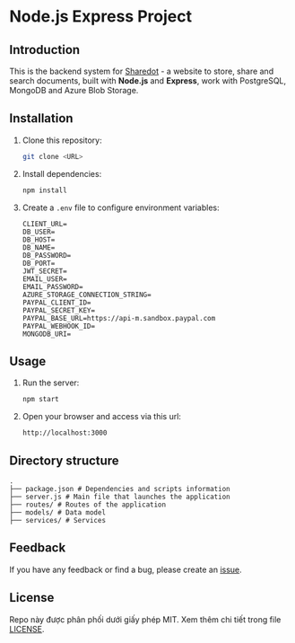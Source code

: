 # Node.js Express Project

## Introduction

This is the backend system for [Sharedot](https://sharedot.azurewebsites.net) - a website to store, share and search documents, built with **Node.js** and **Express**, work with PostgreSQL, MongoDB and Azure Blob Storage.

## Installation

1. Clone this repository:
   ```bash
   git clone <URL>
   ```

2. Install dependencies:
   ```bash
   npm install
   ```

3. Create a `.env` file to configure environment variables:
   ```env
   CLIENT_URL=
   DB_USER=
   DB_HOST=
   DB_NAME=
   DB_PASSWORD=
   DB_PORT=
   JWT_SECRET=
   EMAIL_USER=
   EMAIL_PASSWORD=
   AZURE_STORAGE_CONNECTION_STRING=
   PAYPAL_CLIENT_ID=
   PAYPAL_SECRET_KEY=
   PAYPAL_BASE_URL=https://api-m.sandbox.paypal.com
   PAYPAL_WEBHOOK_ID=
   MONGODB_URI=
   ```

## Usage

1. Run the server:
   ```bash
   npm start
   ```

2. Open your browser and access via this url:
   ```
   http://localhost:3000
   ```

## Directory structure

```
.
├── package.json # Dependencies and scripts information
├── server.js # Main file that launches the application
├── routes/ # Routes of the application
├── models/ # Data model
├── services/ # Services
```

## Feedback

If you have any feedback or find a bug, please create an [issue](https://github.com/hoangtrungSiscon/ShareDotBackend/issues).

## License

Repo này được phân phối dưới giấy phép MIT. Xem thêm chi tiết trong file [LICENSE](LICENSE).
